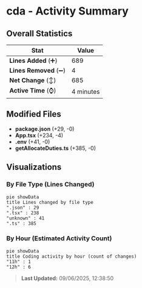 # cda - Activity Summary 

## Overall Statistics

| Stat                   | Value                                                             |
| ---------------------- | ----------------------------------------------------------------- |
| **Lines Added** (➕)   | 689                                          |
| **Lines Removed** (➖) | 4                                        |
| **Net Change** (↕)    | 685                |
| **Active Time** (⌚)   | 4 minutes |


## Modified Files
- **package.json** (+29, -0)
- **App.tsx** (+234, -4)
- **.env** (+41, -0)
- **getAllocateDuties.ts** (+385, -0)

## Visualizations

### By File Type (Lines Changed)

```mermaid
pie showData
title Lines changed by file type
".json" : 29
".tsx" : 238
"unknown" : 41
".ts" : 385
```

### By Hour (Estimated Activity Count)

```mermaid
pie showData
title Coding activity by hour (count of changes)
"11h" : 1
"12h" : 6
```


> **Last Updated:** 09/06/2025, 12:38:50